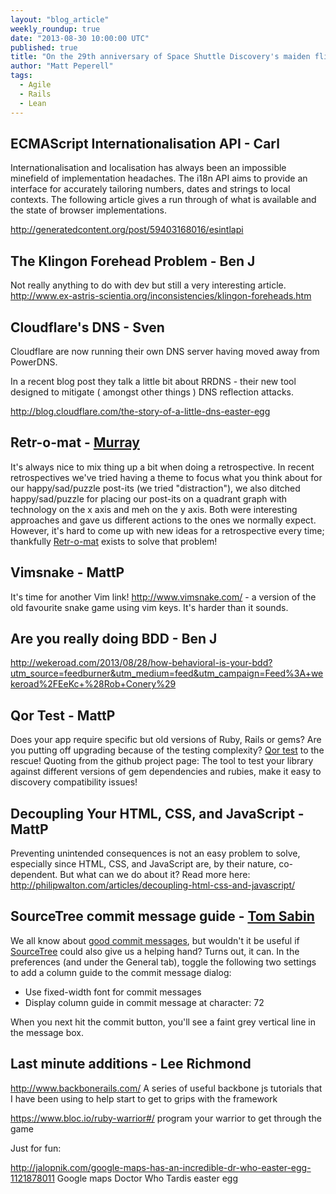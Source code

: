 ```yaml
---
layout: "blog_article"
weekly_roundup: true
date: "2013-08-30 10:00:00 UTC"
published: true
title: "On the 29th anniversary of Space Shuttle Discovery's maiden flight"
author: "Matt Peperell"
tags:
  - Agile
  - Rails
  - Lean
---
```


## ECMAScript Internationalisation API -  Carl
Internationalisation and localisation has always been an impossible minefield of implementation headaches. The i18n API aims to provide an interface for accurately tailoring numbers, dates and strings to local contexts. The following article gives a run through of what is available and the state of browser implementations.

http://generatedcontent.org/post/59403168016/esintlapi

## The Klingon Forehead Problem - Ben J
Not really anything to do with dev but still a very interesting article.
http://www.ex-astris-scientia.org/inconsistencies/klingon-foreheads.htm

## Cloudflare's DNS - Sven
Cloudflare are now running their own DNS server having moved away from PowerDNS.

In a recent blog post they talk a little bit about RRDNS - their new tool designed to mitigate ( amongst other things ) DNS reflection attacks.

http://blog.cloudflare.com/the-story-of-a-little-dns-easter-egg


## Retr-o-mat - [Murray](http://www.unboxedconsulting.com/people/murray-steele)

It's always nice to mix thing up a bit when doing a retrospective.  In recent retrospectives we've tried having a theme to focus what you think about for our happy/sad/puzzle post-its (we tried "distraction"), we also ditched happy/sad/puzzle for placing our post-its on a quadrant graph with technology on the x axis and meh on the y axis.  Both were interesting approaches and gave us different actions to the ones we normally expect.  However, it's hard to come up with new ideas for a retrospective every time; thankfully [Retr-o-mat](http://www.plans-for-retrospectives.com/) exists to solve that problem!


## Vimsnake - MattP
It's time for another Vim link! http://www.vimsnake.com/ - a version of the old favourite snake game using vim keys.  It's harder than it sounds.

## Are you really doing BDD - Ben J
http://wekeroad.com/2013/08/28/how-behavioral-is-your-bdd?utm_source=feedburner&utm_medium=feed&utm_campaign=Feed%3A+wekeroad%2FEeKc+%28Rob+Conery%29

## Qor Test - MattP
Does your app require specific but old versions of Ruby, Rails or gems? Are you putting off upgrading because of the testing complexity? [Qor test](https://github.com/qor/qor_test/tree/master) to the rescue! Quoting from the github project page:
The tool to test your library against different versions of gem dependencies and rubies, make it easy to discovery compatibility issues!

## Decoupling Your HTML, CSS, and JavaScript -  MattP
Preventing unintended consequences is not an easy problem to solve, especially since HTML, CSS, and JavaScript are, by their nature, co-dependent. But what can we do about it? Read more here: http://philipwalton.com/articles/decoupling-html-css-and-javascript/

## SourceTree commit message guide - [Tom Sabin](http://www.unboxedconsulting.com/people/tom-sabin)

We all know about [good commit messages](http://tbaggery.com/2008/04/19/a-note-about-git-commit-messages.html), but wouldn't it be useful if [SourceTree](http://www.sourcetreeapp.com/) could also give us a helping hand? Turns out, it can. In the preferences (and under the General tab), toggle the following two settings to add a column guide to the commit message dialog:

- Use fixed-width font for commit messages
- Display column guide in commit message at character: 72

When you next hit the commit button, you'll see a faint grey vertical line in the message box.

## Last minute additions - Lee Richmond
http://www.backbonerails.com/  A series of useful backbone js tutorials that I have been using to help start to get to grips with the framework


https://www.bloc.io/ruby-warrior#/ program your warrior to get through the game

Just for fun:

http://jalopnik.com/google-maps-has-an-incredible-dr-who-easter-egg-1121878011 Google maps Doctor Who Tardis easter egg
